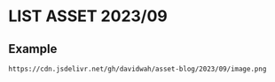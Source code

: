 # LIST ASSET 2023/09

## Example
`https://cdn.jsdelivr.net/gh/davidwah/asset-blog/2023/09/image.png`
